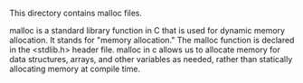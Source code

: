 This directory contains malloc files.

malloc is a standard library function in C that is used for dynamic memory allocation. It stands for "memory allocation." The malloc function is declared in the <stdlib.h> header file.
malloc in c allows us to allocate memory for data structures, arrays, and other variables as needed, rather than statically allocating memory at compile time.

